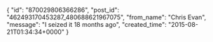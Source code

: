  {
   "id": "870029806366286",
   "post_id": "462493170453287_480688621967075",
   "from_name": "Chris Evan",
   "message": "I seized it 18 months ago",
   "created_time": "2015-08-21T01:34:34+0000"
 }

